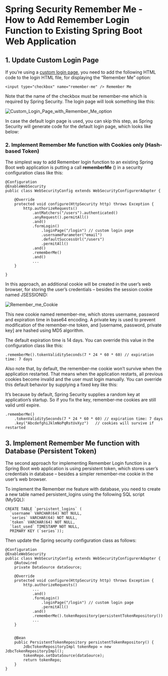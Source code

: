 # Spring Security Remember Me - How to Add Remember Login Function to Existing Spring Boot Web Application

## 1. Update Custom Login Page

If you’re using a [custom login page](https://www.codejava.net/frameworks/spring-boot/spring-security-custom-login-page), you need to add the following HTML code to the login HTML file, for displaying the “Remember Me” option:

```
<input type="checkbox" name="remember-me" /> Remember Me
```

Note that the name of the checkbox must be remember-me which is required by Spring Security. The login page will look something like this:

![Custom_Login_Page_with_Remember_Me_option](https://user-images.githubusercontent.com/34215705/205951647-8b447e01-6dc9-463e-bcb6-2f11b3849a6e.png)


In case the default login page is used, you can skip this step, as Spring Security will generate code for the default login page, which looks like below:

### 2. Implement Remember Me function with Cookies only (Hash-based Token)

The simplest way to add Remember login function to an existing Spring Boot web application is putting a call  **rememberMe** () in a security configuration class like this:

```
@Configuration
@EnableWebSecurity
public class WebSecurityConfig extends WebSecurityConfigurerAdapter {
 
    @Override
    protected void configure(HttpSecurity http) throws Exception {
        http.authorizeRequests()
            .antMatchers("/users").authenticated()
            .anyRequest().permitAll()
            .and()
            .formLogin()
                .loginPage("/login") // custom login page
                .usernameParameter("email")
                .defaultSuccessUrl("/users")
                .permitAll()
            .and()
            .rememberMe()
            .and()
            ...
    }
   
}
```

In this approach, an additional cookie will be created in the user’s web browser, for storing the user’s credentials – besides the session cookie named JSESSIONID:

![Remember_me_Cookie](https://user-images.githubusercontent.com/34215705/205951948-47075e6f-58d3-4786-8669-5982508ab0a5.png)

This new cookie named remember-me, which stores username, password and expiration time in base64 encoding. A private key is used to prevent modification of the remember-me token, and [username, password, private key] are hashed using MD5 algorithm.

The default expiration time is 14 days. You can override this value in the configuration class like this:

```
.rememberMe().tokenValiditySeconds(7 * 24 * 60 * 60) // expiration time: 7 days
```

Also note that, by default, the remember-me cookie won’t survive when the application restarted. That means when the application restarts, all previous cookies become invalid and the user must login manually. You can override this default behavior by supplying a fixed key like this:

It’s because by default, Spring Security supplies a random key at application’s startup. So if you fix the key, remember-me cookies are still valid until expire.

```
.rememberMe()
    .tokenValiditySeconds(7 * 24 * 60 * 60) // expiration time: 7 days
    .key("AbcdefghiJklmNoPqRstUvXyz")   // cookies will survive if restarted

```


## 3. Implement Remember Me function with Database (Persistent Token)

The second approach for implementing Remember Login function in a Spring Boot web application is using persistent token, which stores user’s credentials in database – besides a simpler remember-me cookie in the user’s web browser.

To implement the Remember me feature with database, you need to create a new table named persistent_logins using the following SQL script (MySQL):

```
CREATE TABLE `persistent_logins` (
  `username` VARCHAR(64) NOT NULL,
  `series` VARCHAR(64) NOT NULL,
  `token` VARCHAR(64) NOT NULL,
  `last_used` TIMESTAMP NOT NULL,
  PRIMARY KEY (`series`));
```

Then update the Spring security configuration class as follows:

```
@Configuration
@EnableWebSecurity
public class WebSecurityConfig extends WebSecurityConfigurerAdapter {
    @Autowired
    private DataSource dataSource;
 
    @Override
    protected void configure(HttpSecurity http) throws Exception {
        http.authorizeRequests()
            ...
            .and()
            .formLogin()
                .loginPage("/login") // custom login page
                .permitAll()
            .and()
            .rememberMe().tokenRepository(persistentTokenRepository())
            ...
    }
   
 
    @Bean
    public PersistentTokenRepository persistentTokenRepository() {
        JdbcTokenRepositoryImpl tokenRepo = new JdbcTokenRepositoryImpl();
        tokenRepo.setDataSource(dataSource);
        return tokenRepo;
    }
}
```
